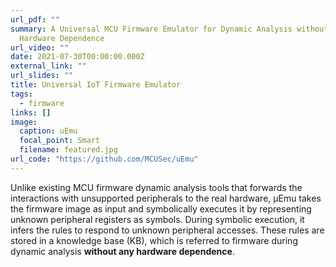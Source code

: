 ```yaml
---
url_pdf: ""
summary: A Universal MCU Firmware Emulator for Dynamic Analysis without Any
  Hardware Dependence
url_video: ""
date: 2021-07-30T00:00:00.000Z
external_link: ""
url_slides: ""
title: Universal IoT Firmware Emulator
tags:
  - firmware
links: []
image:
  caption: uEmu
  focal_point: Smart
  filename: featured.jpg
url_code: "https://github.com/MCUSec/uEmu"
---
```

Unlike existing MCU firmware dynamic analysis tools that forwards the interactions with unsupported peripherals to the real hardware, μEmu takes the firmware image as input and symbolically executes it by representing unknown peripheral registers as symbols. During symbolic execution, it infers the rules to respond to unknown peripheral accesses. These rules are stored in a knowledge base (KB), which is referred to firmware during dynamic analysis **without any hardware dependence**.
